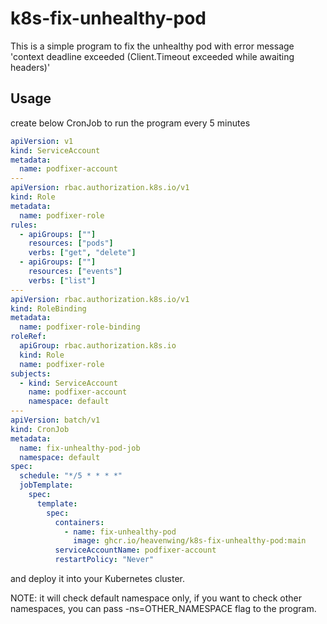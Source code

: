# k8s-fix-unhealthy-pod

This is a simple program to fix the unhealthy pod with error message 'context deadline exceeded (Client.Timeout exceeded while awaiting headers)'

## Usage

create below CronJob to run the program every 5 minutes

```yaml
apiVersion: v1
kind: ServiceAccount
metadata:
  name: podfixer-account
---
apiVersion: rbac.authorization.k8s.io/v1
kind: Role
metadata:
  name: podfixer-role
rules:
  - apiGroups: [""]
    resources: ["pods"]
    verbs: ["get", "delete"]
  - apiGroups: [""]
    resources: ["events"]
    verbs: ["list"]
---
apiVersion: rbac.authorization.k8s.io/v1
kind: RoleBinding
metadata:
  name: podfixer-role-binding
roleRef:
  apiGroup: rbac.authorization.k8s.io
  kind: Role
  name: podfixer-role
subjects:
  - kind: ServiceAccount
    name: podfixer-account
    namespace: default
---
apiVersion: batch/v1
kind: CronJob
metadata:
  name: fix-unhealthy-pod-job
  namespace: default
spec:
  schedule: "*/5 * * * *"
  jobTemplate:
    spec:
      template:
        spec:
          containers:
            - name: fix-unhealthy-pod
              image: ghcr.io/heavenwing/k8s-fix-unhealthy-pod:main
          serviceAccountName: podfixer-account
          restartPolicy: "Never"
```

and deploy it into your Kubernetes cluster.

NOTE: it will check default namespace only, if you want to check other namespaces, you can pass -ns=OTHER_NAMESPACE flag to the program.